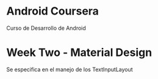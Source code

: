 # Android Coursera
Curso de Desarrollo de Android 
# Week Two - Material Design

Se especifica en el manejo de los TextInputLayout 


